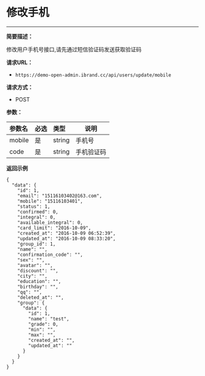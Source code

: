  # 修改手机
 
 ****
     
**简要描述：** 

修改用户手机号接口,请先通过短信验证码发送获取验证码

**请求URL：** 
- `https://demo-open-admin.ibrand.cc/api/users/update/mobile`
  
**请求方式：**
- POST 

**参数：** 

|参数名|必选|类型|说明|
|:----    |:---|:----- |-----   |
| mobile | 是  | string | 手机号 |
| code | 是  |string | 手机验证码 |

 **返回示例**

``` 
{
  "data": {
    "id": 1,
    "email": "15116103402@163.com",
    "mobile": "15116103401",
    "status": 1,
    "confirmed": 0,
    "integral": 0,
    "available_integral": 0,
    "card_limit": "2016-10-09",
    "created_at": "2016-10-09 06:52:39",
    "updated_at": "2016-10-09 08:33:20",
    "group_id": 1,
    "name": "",
    "confirmation_code": "",
    "sex": "",
    "avatar": "",
    "discount": "",
    "city": "",
    "education": "",
    "birthday": "",
    "qq": "",
    "deleted_at": "",
    "group": {
      "data": {
        "id": 1,
        "name": "test",
        "grade": 0,
        "min": "",
        "max": "",
        "created_at": "",
        "updated_at": ""
      }
    }
  }
}
```

